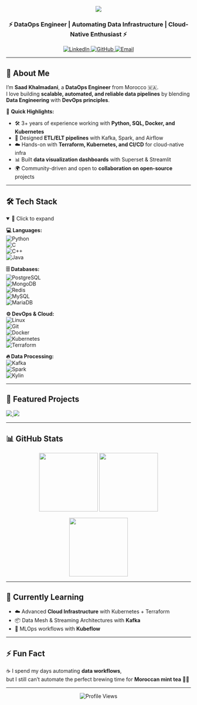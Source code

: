 <!-- Profile Header -->
<div align="center">
  <img src="https://capsule-render.vercel.app/api?type=waving&color=gradient&height=200&section=header&text=Saad%20Khalmadani%20🚀&fontSize=40&animation=fadeIn&fontAlignY=40" />
  
  <h3>⚡ DataOps Engineer | Automating Data Infrastructure | Cloud-Native Enthusiast ⚡</h3>
  
  <a href="https://www.linkedin.com/in/saad-khalmadani" target="_blank">
    <img src="https://img.shields.io/badge/LinkedIn-blue?style=flat&logo=linkedin" alt="LinkedIn"/>
  </a>
  <a href="https://github.com/SaadkhPy" target="_blank">
    <img src="https://img.shields.io/badge/GitHub-black?style=flat&logo=github" alt="GitHub"/>
  </a>
  <a href="mailto:saadkh.dev@gmail.com">
    <img src="https://img.shields.io/badge/Email-D14836?style=flat&logo=gmail&logoColor=white" alt="Email"/>
  </a>
</div>

---

## 🚀 About Me  

I’m **Saad Khalmadani**, a **DataOps Engineer** from Morocco 🇲🇦.  
I love building **scalable, automated, and reliable data pipelines** by blending **Data Engineering** with **DevOps principles**.  

🔹 **Quick Highlights:**  
- 🛠️ 3+ years of experience working with **Python, SQL, Docker, and Kubernetes**  
- 🔄 Designed **ETL/ELT pipelines** with Kafka, Spark, and Airflow  
- ☁️ Hands-on with **Terraform, Kubernetes, and CI/CD** for cloud-native infra  
- 📊 Built **data visualization dashboards** with Superset & Streamlit  
- 🌍 Community-driven and open to **collaboration on open-source** projects  

---

## 🛠️ Tech Stack  

<details open>
<summary>📂 Click to expand</summary>

**💻 Languages:**  
![Python](https://img.shields.io/badge/Python-3670A0?logo=python&logoColor=ffdd54)  
![C](https://img.shields.io/badge/C-00599C?logo=c)  
![C++](https://img.shields.io/badge/C++-00599C?logo=cplusplus&logoColor=white)  
![Java](https://img.shields.io/badge/Java-ED8B00?logo=java&logoColor=white)  

**🗄️ Databases:**  
![PostgreSQL](https://img.shields.io/badge/PostgreSQL-316192?logo=postgresql&logoColor=white)  
![MongoDB](https://img.shields.io/badge/MongoDB-4EA94B?logo=mongodb&logoColor=white)  
![Redis](https://img.shields.io/badge/Redis-D9281A?logo=redis&logoColor=white)  
![MySQL](https://img.shields.io/badge/MySQL-005C84?logo=mysql&logoColor=white)  
![MariaDB](https://img.shields.io/badge/MariaDB-003545?logo=mariadb&logoColor=white)  

**⚙️ DevOps & Cloud:**  
![Linux](https://img.shields.io/badge/Linux-FCC624?logo=linux&logoColor=black)  
![Git](https://img.shields.io/badge/Git-F05032?logo=git&logoColor=white)  
![Docker](https://img.shields.io/badge/Docker-2496ED?logo=docker&logoColor=white)  
![Kubernetes](https://img.shields.io/badge/Kubernetes-326CE5?logo=kubernetes&logoColor=white)  
![Terraform](https://img.shields.io/badge/Terraform-844FBA?logo=terraform&logoColor=white)  

**🔥 Data Processing:**  
![Kafka](https://img.shields.io/badge/Kafka-000?logo=apachekafka)  
![Spark](https://img.shields.io/badge/Spark-E25A1C?logo=apachespark&logoColor=white)  
![Kylin](https://img.shields.io/badge/Kylin-0078D7?logo=apache)  

</details>

---

## 📌 Featured Projects  

<a href="https://github.com/SaadkhPy/dofus-scraper">
  <img src="https://github-readme-stats.vercel.app/api/pin/?username=SaadkhPy&repo=dofus-scraper&theme=radical" />
</a>
<a href="https://github.com/SaadkhPy/dataops-pipeline">
  <img src="https://github-readme-stats.vercel.app/api/pin/?username=SaadkhPy&repo=dataops-pipeline&theme=radical" />
</a>

---

## 📊 GitHub Stats  

<p align="center">
  <img src="https://github-readme-stats.vercel.app/api?username=SaadkhPy&show_icons=true&theme=radical" height="160" />
  <img src="https://github-readme-stats.vercel.app/api/top-langs/?username=SaadkhPy&layout=compact&theme=radical" height="160" />
</p>

<p align="center">
  <img src="https://streak-stats.demolab.com?user=SaadkhPy&theme=radical" height="160" />
</p>

---

## 🌱 Currently Learning  

- ☁️ Advanced **Cloud Infrastructure** with Kubernetes + Terraform  
- 📦 Data Mesh & Streaming Architectures with **Kafka**  
- 🤖 MLOps workflows with **Kubeflow**  

---

## ⚡ Fun Fact  

☕ I spend my days automating **data workflows**,  
but I still can’t automate the perfect brewing time for **Moroccan mint tea** 🍵😂  

---

<div align="center">
  <img src="https://komarev.com/ghpvc/?username=SaadkhPy&label=Profile%20Views&color=blueviolet&style=flat" alt="Profile Views"/>
</div>
